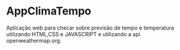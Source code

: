 # AppClimaTempo
Aplicação web para checar sobre previsão de tempo e temperatura utilizando HTML,CSS e JAVASCRIPT e utilizando a api openweathermap.org. 
